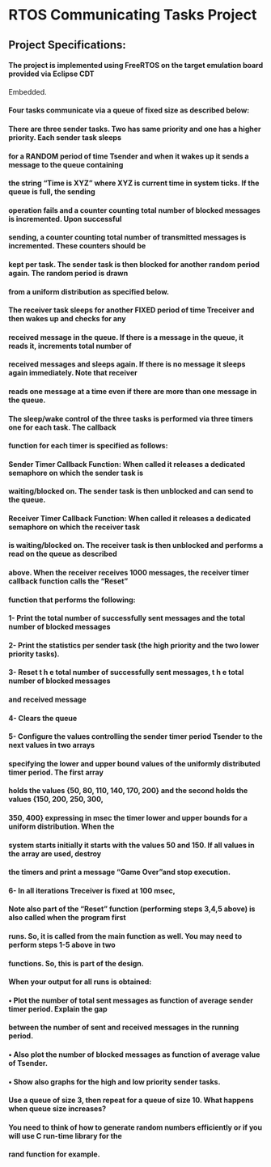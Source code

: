 # RTOS Communicating Tasks Project
## Project Specifications:
#### The project is implemented using FreeRTOS on the target emulation board provided via Eclipse CDT
Embedded.
#### Four tasks communicate via a queue of fixed size as described below:
#### There are three sender tasks. Two has same priority and one has a higher priority. Each sender task sleeps
#### for a RANDOM period of time Tsender and when it wakes up it sends a message to the queue containing
#### the string “Time is XYZ” where XYZ is current time in system ticks. If the queue is full, the sending
#### operation fails and a counter counting total number of blocked messages is incremented. Upon successful
#### sending, a counter counting total number of transmitted messages is incremented. These counters should be
#### kept per task. The sender task is then blocked for another random period again. The random period is drawn
#### from a uniform distribution as specified below.
#### The receiver task sleeps for another FIXED period of time Treceiver and then wakes up and checks for any
#### received message in the queue. If there is a message in the queue, it reads it, increments total number of
#### received messages and sleeps again. If there is no message it sleeps again immediately. Note that receiver
#### reads one message at a time even if there are more than one message in the queue.
#### The sleep/wake control of the three tasks is performed via three timers one for each task. The callback
#### function for each timer is specified as follows:
#### Sender Timer Callback Function: When called it releases a dedicated semaphore on which the sender task is
#### waiting/blocked on. The sender task is then unblocked and can send to the queue.
#### Receiver Timer Callback Function: When called it releases a dedicated semaphore on which the receiver task
#### is waiting/blocked on. The receiver task is then unblocked and performs a read on the queue as described
#### above. When the receiver receives 1000 messages, the receiver timer callback function calls the “Reset”
#### function that performs the following:
#### 1- Print the total number of successfully sent messages and the total number of blocked messages
#### 2- Print the statistics per sender task (the high priority and the two lower priority tasks).
#### 3- Reset t h e total number of successfully sent messages, t h e total number of blocked messages
#### and received message
#### 4- Clears the queue
#### 5- Configure the values controlling the sender timer period Tsender to the next values in two arrays
#### specifying the lower and upper bound values of the uniformly distributed timer period. The first array
#### holds the values {50, 80, 110, 140, 170, 200} and the second holds the values {150, 200, 250, 300,
#### 350, 400} expressing in msec the timer lower and upper bounds for a uniform distribution. When the
#### system starts initially it starts with the values 50 and 150. If all values in the array are used, destroy
#### the timers and print a message “Game Over”and stop execution.
#### 6- In all iterations Treceiver is fixed at 100 msec,
#### Note also part of the “Reset” function (performing steps 3,4,5 above) is also called when the program first
#### runs. So, it is called from the main function as well. You may need to perform steps 1-5 above in two
#### functions. So, this is part of the design.
#### When your output for all runs is obtained:
#### • Plot the number of total sent messages as function of average sender timer period. Explain the gap
#### between the number of sent and received messages in the running period.
#### • Also plot the number of blocked messages as function of average value of Tsender.
#### • Show also graphs for the high and low priority sender tasks.
#### Use a queue of size 3, then repeat for a queue of size 10. What happens when queue size increases?
#### You need to think of how to generate random numbers efficiently or if you will use C run-time library for the
#### rand function for example.

